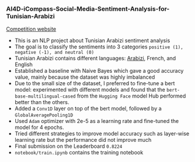 ### AI4D-iCompass-Social-Media-Sentiment-Analysis-for-Tunisian-Arabizi

[Competition website](https://zindi.africa/competitions/ai4d-icompass-social-media-sentiment-analysis-for-tunisian-arabizi/leaderboard)

- This is an NLP project about Tunisian Arabizi sentiment analysis
- The goal is to classify the sentiments into 3 categories ```positive (1), negative (-1), and neutral (0)```
- Tunisian Arabizi contains different languages: [Arabizi](https://www.igi-global.com/dictionary/sentiment-analysis-of-arabic-documents/89420), French, and English
- Established a baseline with Naive Bayes which gave a good accuracy value, mainly because the dataset was highly imbalanced
- Due to the small size of the dataset, I preferred to fine-tune a bert model: experimented with different models and found that the ```bert-base-multilingual-cased``` from the ```Hugging Face``` model Hub performed better than the others.
- Added a ```Conv1D``` layer on top of the bert model, followed by a ```GlobalAveragePooling1D```
- Used ```Adam``` optimizer with 2e-5 as a learning rate and fine-tuned the model for 4 epochs.
- Tried different strategies to improve model accuracy such as layer-wise learning rate but the performance did not improve much
- Final submission on the Leaderboard ```0.8224```
- ```notebook/train.ipynb``` contains the training notebook
